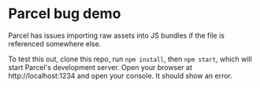 Parcel bug demo
===============
Parcel has issues importing raw assets into JS bundles if the file is referenced somewhere else.

To test this out, clone this repo, run `npm install`, then `npm start`, which will start Parcel's development server. Open your browser at http://localhost:1234 and open your console. It should show an error.